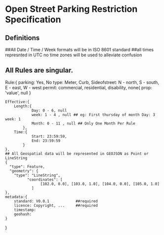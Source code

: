 # Open Street Parking Restriction Specification
## Definitions
##All Date / Time / Week formats will be in ISO 8601 standard
##all times represnted in UTC no time zones will be used to alleviate confusion


## All Rules are singular.

Rule:{
	parking: Yes, No 
	type: Meter, Curb,
	Sideofstreet: N - north, S - south, E - east, W - west
	permit: commercial, residential, disability, none{
		prop: 'value', null
	}

	Effective:{
		Length:{
				Day: 0 - 6, null
	           	week: 1 - 4 , null ## eg: First thursday of month Day: 3 week: 1
	           	Month: 0 - 11 , null ## Only One Month Per Rule
	       	},
	 	Time:{
	 			Start: 23:59:59,
	 			End: 23:59:59
	 		}
	},
	## All Geospatial data will be represented in GEOJSON as Point or LineString
	{
	  "type": Feature,
	  "geometry": {
	    "type": "LineString",
	          "coordinates": [
	            	[102.0, 0.0], [103.0, 1.0], [104.0, 0.0], [105.0, 1.0]
	            ]
	},
	metadata:{
		standard: V0.0.1 			##required
		licence: Copyright, ...	    ##required 
		timestamp:
		geohash:
	}
}



